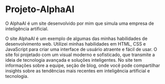 # Projeto-AlphaAI
O AlphaAI é um site desenvolvido por mim que simula uma empresa de inteligência artificial.

O site AlphaAI é um exemplo de algumas das minhas habilidades de desenvolvimento web. Utilizei minhas habilidades em HTML, CSS e JavaScript para criar uma interface de usuário
atraente e fácil de usar. O site foi projetado com um visual moderno e sofisticado, que transmite a ideia de tecnologia avançada e soluções inteligentes. No site tem informações
sobre a equipe, seção de blog, onde você pode compartilhar insights sobre as tendências mais recentes em inteligência artificial e tecnologia.
